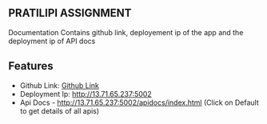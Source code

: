 ## PRATILIPI ASSIGNMENT

Documentation Contains github link, deployement ip of the app and the deployment ip of API docs

## Features

- Github Link: [Github Link](https://github.com/vishpandey/ptlp_assignment.git) 
- Deployment Ip: http://13.71.65.237:5002
- Api Docs - http://13.71.65.237:5002/apidocs/index.html (Click on Default to get details of all apis)
